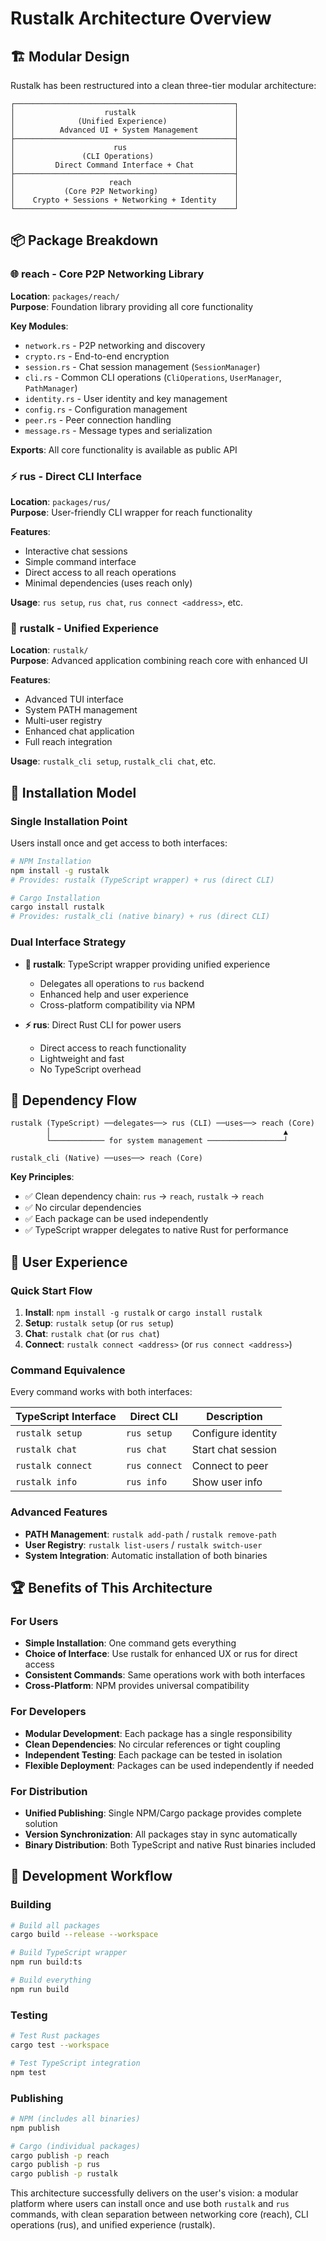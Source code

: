 # Rustalk Architecture Overview

## 🏗️ Modular Design

Rustalk has been restructured into a clean three-tier modular architecture:

```
┌─────────────────────────────────────────────────┐
│                    rustalk                      │
│              (Unified Experience)               │
│          Advanced UI + System Management        │
├─────────────────────────────────────────────────┤
│                      rus                        │
│               (CLI Operations)                  │
│         Direct Command Interface + Chat         │
├─────────────────────────────────────────────────┤
│                     reach                       │
│           (Core P2P Networking)                 │
│    Crypto + Sessions + Networking + Identity    │
└─────────────────────────────────────────────────┘
```

## 📦 Package Breakdown

### 🌐 **reach** - Core P2P Networking Library
**Location**: `packages/reach/`  
**Purpose**: Foundation library providing all core functionality

**Key Modules**:
- `network.rs` - P2P networking and discovery  
- `crypto.rs` - End-to-end encryption  
- `session.rs` - Chat session management (`SessionManager`)
- `cli.rs` - Common CLI operations (`CliOperations`, `UserManager`, `PathManager`)
- `identity.rs` - User identity and key management
- `config.rs` - Configuration management
- `peer.rs` - Peer connection handling
- `message.rs` - Message types and serialization

**Exports**: All core functionality is available as public API

### ⚡ **rus** - Direct CLI Interface  
**Location**: `packages/rus/`  
**Purpose**: User-friendly CLI wrapper for reach functionality

**Features**:
- Interactive chat sessions
- Simple command interface  
- Direct access to all reach operations
- Minimal dependencies (uses reach only)

**Usage**: `rus setup`, `rus chat`, `rus connect <address>`, etc.

### 🚀 **rustalk** - Unified Experience
**Location**: `rustalk/`  
**Purpose**: Advanced application combining reach core with enhanced UI

**Features**:
- Advanced TUI interface
- System PATH management  
- Multi-user registry
- Enhanced chat application
- Full reach integration

**Usage**: `rustalk_cli setup`, `rustalk_cli chat`, etc.

## 🎯 Installation Model

### Single Installation Point
Users install once and get access to both interfaces:

```bash
# NPM Installation
npm install -g rustalk
# Provides: rustalk (TypeScript wrapper) + rus (direct CLI)

# Cargo Installation  
cargo install rustalk
# Provides: rustalk_cli (native binary) + rus (direct CLI)
```

### Dual Interface Strategy
- **🚀 rustalk**: TypeScript wrapper providing unified experience
  - Delegates all operations to `rus` backend
  - Enhanced help and user experience
  - Cross-platform compatibility via NPM
  
- **⚡ rus**: Direct Rust CLI for power users
  - Direct access to reach functionality
  - Lightweight and fast
  - No TypeScript overhead

## 🔄 Dependency Flow

```
rustalk (TypeScript) ──delegates──> rus (CLI) ──uses──> reach (Core)
        │                                                    ▲
        └──────────── for system management ─────────────────┘

rustalk_cli (Native) ──uses──> reach (Core)
```

**Key Principles**:
- ✅ Clean dependency chain: `rus` → `reach`, `rustalk` → `reach`
- ✅ No circular dependencies
- ✅ Each package can be used independently
- ✅ TypeScript wrapper delegates to native Rust for performance

## 🚀 User Experience

### Quick Start Flow
1. **Install**: `npm install -g rustalk` or `cargo install rustalk`
2. **Setup**: `rustalk setup` (or `rus setup`)  
3. **Chat**: `rustalk chat` (or `rus chat`)
4. **Connect**: `rustalk connect <address>` (or `rus connect <address>`)

### Command Equivalence
Every command works with both interfaces:

| TypeScript Interface | Direct CLI | Description |
|---------------------|------------|-------------|
| `rustalk setup`     | `rus setup` | Configure identity |
| `rustalk chat`      | `rus chat` | Start chat session |
| `rustalk connect`   | `rus connect` | Connect to peer |
| `rustalk info`      | `rus info` | Show user info |

### Advanced Features
- **PATH Management**: `rustalk add-path` / `rustalk remove-path`
- **User Registry**: `rustalk list-users` / `rustalk switch-user`
- **System Integration**: Automatic installation of both binaries

## 🏆 Benefits of This Architecture

### For Users
- **Simple Installation**: One command gets everything
- **Choice of Interface**: Use rustalk for enhanced UX or rus for direct access
- **Consistent Commands**: Same operations work with both interfaces
- **Cross-Platform**: NPM provides universal compatibility

### For Developers  
- **Modular Development**: Each package has a single responsibility
- **Clean Dependencies**: No circular references or tight coupling
- **Independent Testing**: Each package can be tested in isolation
- **Flexible Deployment**: Packages can be used independently if needed

### For Distribution
- **Unified Publishing**: Single NPM/Cargo package provides complete solution
- **Version Synchronization**: All packages stay in sync automatically
- **Binary Distribution**: Both TypeScript and native Rust binaries included

## 🔧 Development Workflow

### Building
```bash
# Build all packages
cargo build --release --workspace

# Build TypeScript wrapper  
npm run build:ts

# Build everything
npm run build
```

### Testing
```bash
# Test Rust packages
cargo test --workspace

# Test TypeScript integration
npm test
```

### Publishing
```bash
# NPM (includes all binaries)
npm publish

# Cargo (individual packages)
cargo publish -p reach
cargo publish -p rus  
cargo publish -p rustalk
```

This architecture successfully delivers on the user's vision: a modular platform where users can install once and use both `rustalk` and `rus` commands, with clean separation between networking core (reach), CLI operations (rus), and unified experience (rustalk).